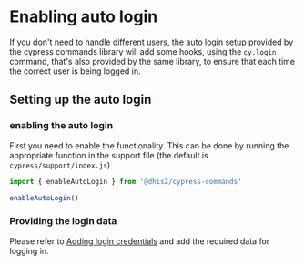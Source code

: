# Enabling auto login

If you don't need to handle different users, the auto login setup provided by
the cypress commands library will add some hooks, using the `cy.login` command,
that's also provided by the same library, to ensure that each time the correct
user is being logged in.

## Setting up the auto login

### enabling the auto login

First you need to enable the functionality. This can be done by running the
appropriate function in the support file (the default is
`cypress/support/index.js`)

```js
import { enableAutoLogin } from '@dhis2/cypress-commands'

enableAutoLogin()
```

### Providing the login data

Please refer to [Adding login credentials](./add-login-credentials.md) and
add the required data for logging in.
